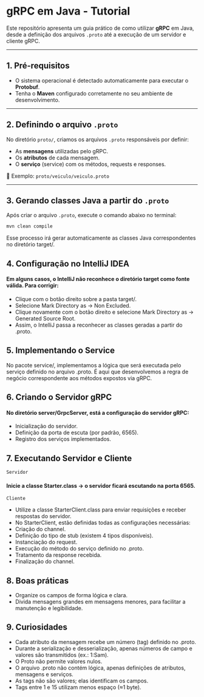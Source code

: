 # gRPC em Java - Tutorial

Este repositório apresenta um guia prático de como utilizar **gRPC** em Java, desde a definição dos arquivos `.proto` até a execução de um servidor e cliente gRPC.

---

## 1. Pré-requisitos

- O sistema operacional é detectado automaticamente para executar o **Protobuf**.
- Tenha o **Maven** configurado corretamente no seu ambiente de desenvolvimento.

---

## 2. Definindo o arquivo `.proto`

No diretório `proto/`, criamos os arquivos `.proto` responsáveis por definir:

- As **mensagens** utilizadas pelo gRPC.
- Os **atributos** de cada mensagem.
- O **serviço** (service) com os métodos, requests e responses.

📌 Exemplo: `proto/veiculo/veiculo.proto`

---

## 3. Gerando classes Java a partir do `.proto`

Após criar o arquivo `.proto`, execute o comando abaixo no terminal:

```bash
mvn clean compile
```
Esse processo irá gerar automaticamente as classes Java correspondentes no diretório target/.

## 4. Configuração no IntelliJ IDEA
#### Em alguns casos, o IntelliJ não reconhece o diretório target como fonte válida. Para corrigir:

- Clique com o botão direito sobre a pasta target/.
- Selecione Mark Directory as → Non Excluded.
- Clique novamente com o botão direito e selecione Mark Directory as → Generated Source Root.
- Assim, o IntelliJ passa a reconhecer as classes geradas a partir do .proto.

## 5. Implementando o Service
No pacote service/, implementamos a lógica que será executada pelo serviço definido no arquivo .proto.
É aqui que desenvolvemos a regra de negócio correspondente aos métodos expostos via gRPC.

## 6. Criando o Servidor gRPC
#### No diretório server/GrpcServer, está a configuração do servidor gRPC:

- Inicialização do servidor.
- Definição da porta de escuta (por padrão, 6565).
- Registro dos serviços implementados.

## 7. Executando Servidor e Cliente
```Servidor```
#### Inicie a classe Starter.class → o servidor ficará escutando na porta 6565.

```Cliente```
- Utilize a classe StarterClient.class para enviar requisições e receber respostas do servidor.
- No StarterClient, estão definidas todas as configurações necessárias:
- Criação do channel.
- Definição do tipo de stub (existem 4 tipos disponíveis).
- Instanciação do request.
- Execução do método do serviço definido no .proto.
- Tratamento da response recebida.
- Finalização do channel.

## 8. Boas práticas
- Organize os campos de forma lógica e clara.
- Divida mensagens grandes em mensagens menores, para facilitar a manutenção e legibilidade.

## 9. Curiosidades
- Cada atributo da mensagem recebe um número (tag) definido no .proto.
- Durante a serialização e desserialização, apenas números de campo e valores são transmitidos (ex.: 1:Sam).
- O Proto não permite valores nulos.
- O arquivo .proto não contém lógica, apenas definições de atributos, mensagens e serviços.
- As tags não são valores; elas identificam os campos.
- Tags entre 1 e 15 utilizam menos espaço (≈1 byte).